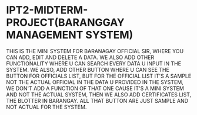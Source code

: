 # IPT2-MIDTERM-PROJECT(BARANGGAY MANAGEMENT SYSTEM)
THIS IS THE MINI  SYSTEM FOR BARANAGAY OFFICIAL SIR, WHERE YOU CAN ADD, EDIT AND DELETE A DATA. WE ALSO ADD OTHER FUNCTIONALITY WHERE U CAN SEARCH EVERY DATA U INPUT IN THE SYSTEM. WE ALSO, ADD OTHER BUTTON WHERE U CAN SEE THE BUTTON FOR OFFICIALS LIST, BUT FOR THE OFFICIAL LIST IT'S A SAMPLE NOT THE ACTUAL OFFICIAL IN THE DATA U PROVIDED IN THE SYSTEM, WE DON'T ADD A FUNCTION OF THAT ONE CAUSE IT'S A MINI SYSTEM AND NOT THE ACTUAL SYSTEM, THEN WE ALSO ADD CERTIFICATES LIST, THE BLOTTER IN BARANGAY.  ALL THAT BUTTON ARE JUST SAMPLE AND NOT ACTUAL FOR THE SYSTEM.
